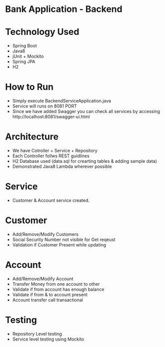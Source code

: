 # Bank Application - Backend

# Technology  Used

  - Spring Boot
  - Java8
  - jUnit + Mockito
  - Spring JPA
  - H2

# How to Run
- Simply execute BackendServiceApplication.java
- Service will runs on 8081 PORT
- Since we have added Swagger you can check all services by accessing http://localhost:8081/swagger-ui.html

# Architecture
- We have Cotroller + Service + Repository
- Each Controller follws REST guidlines
- H2 Database used (data.sql for crearting tables & adding sample data)
- Demonstrated Java8 Lambda wherever possible

# Service
- Customer & Account service created.
# Customer
 - Add/Remove/Modify Customers
 - Social Security Number not visible for Get reqeust
 - Validation if Customer Present while updating

# Account
 - Add/Remove/Modify Account
 - Transfer Money from one account to other
 - Validate if from account has enough balance
 - Validate if from & to account present
 - Account transfer call transactional


# Testing
- Repository Level testing
- Service level testing using Mockito



